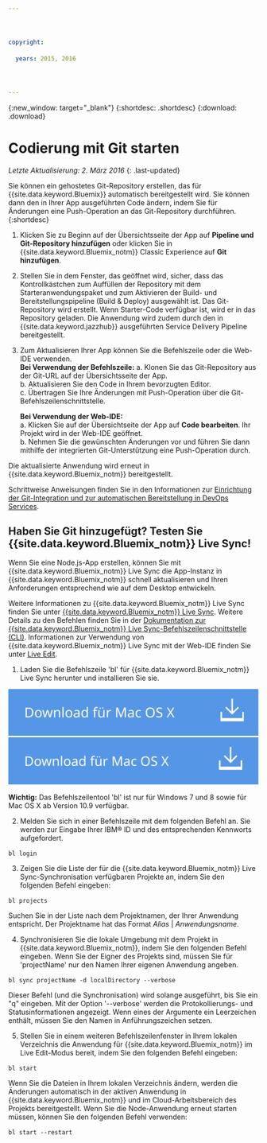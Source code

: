 ```yaml
---

 

copyright:

  years: 2015, 2016

 

---
```


{:new_window: target="_blank"}
{:shortdesc: .shortdesc}
{:download: .download}

# Codierung mit Git starten
*Letzte Aktualisierung: 2. März 2016*
{: .last-updated}  

Sie können ein gehostetes Git-Repository erstellen, das für {{site.data.keyword.Bluemix}} automatisch bereitgestellt wird. Sie können dann den in Ihrer App ausgeführten Code ändern, indem Sie für Änderungen eine Push-Operation an das Git-Repository durchführen. 
{:shortdesc}

1. Klicken Sie zu Beginn auf der Übersichtsseite der App auf **Pipeline und Git-Repository hinzufügen** oder klicken Sie in {{site.data.keyword.Bluemix_notm}} Classic Experience auf **Git hinzufügen**. 
2. Stellen Sie in dem Fenster, das geöffnet wird, sicher, dass das Kontrollkästchen zum Auffüllen der Repository mit dem Starteranwendungspaket und zum Aktivieren der Build- und Bereitstellungspipeline (Build & Deploy) ausgewählt ist. Das Git-Repository wird erstellt. Wenn Starter-Code verfügbar ist, wird er in das Repository geladen. Die Anwendung wird zudem durch den in {{site.data.keyword.jazzhub}} ausgeführten Service Delivery Pipeline bereitgestellt.  
3. Zum Aktualisieren Ihrer App können Sie die Befehlszeile oder die Web-IDE verwenden.  
   **Bei Verwendung der Befehlszeile:**
   a. Klonen Sie das Git-Repository aus der Git-URL auf der Übersichtsseite der App.  
   b. Aktualisieren Sie den Code in Ihrem bevorzugten Editor.  
   c. Übertragen Sie Ihre Änderungen mit Push-Operation über die Git-Befehlszeilenschnittstelle.  
	    
   **Bei Verwendung der Web-IDE:**  
   a. Klicken Sie auf der Übersichtseite der App auf **Code bearbeiten**. Ihr Projekt wird in der Web-IDE geöffnet.  
   b. Nehmen Sie die gewünschten Änderungen vor und führen Sie dann mithilfe der integrierten Git-Unterstützung eine Push-Operation durch.  
		
Die aktualisierte Anwendung wird erneut in {{site.data.keyword.Bluemix_notm}} bereitgestellt.  

Schrittweise Anweisungen finden Sie in den Informationen zur [Einrichtung der Git-Integration und zur automatischen Bereitstellung in DevOps Services](https://hub.jazz.net/tutorials/jazzeditor/#git_integration_and_autodeployment).  

## Haben Sie Git hinzugefügt? Testen Sie {{site.data.keyword.Bluemix_notm}} Live Sync!  

Wenn Sie eine Node.js-App erstellen, können Sie mit {{site.data.keyword.Bluemix_notm}} Live Sync die App-Instanz in {{site.data.keyword.Bluemix_notm}} schnell aktualisieren und Ihren Anforderungen entsprechend wie auf dem Desktop entwickeln.  

Weitere Informationen zu {{site.data.keyword.Bluemix_notm}} Live Sync finden Sie unter [{{site.data.keyword.Bluemix_notm}} Live Sync](../develop/bluemixlive.html). Weitere Details zu den Befehlen finden Sie in der [Dokumentation zur {{site.data.keyword.Bluemix_notm}} Live Sync-Befehlszeilenschnittstelle (CLI)](../cli/reference/bl/index.html). Informationen zur Verwendung von {{site.data.keyword.Bluemix_notm}} Live Sync mit der Web-IDE finden Sie unter [Live Edit](../develop/bluemixlive.html).  

1. Laden Sie die Befehlszeile 'bl' für {{site.data.keyword.Bluemix_notm}} Live Sync herunter und installieren Sie sie. 

<p>
<a class="xref" href="http://livesyncdownload.ng.bluemix.net/downloads/blive_setup.msi" target="_blank" title="(Wird in einer neuen Registerkarte oder in einem neuen Fenster geöffnet)"><img class="image" src="images/bl_gs_icons_windows_b.svg" alt="Schaltfläche zum Herunterladen der Windows-Befehlszeile 'bl'" /> </a>
<a class="xref" href="http://livesyncdownload.ng.bluemix.net/downloads/BluemixLive.pkg" target="_blank" title="(Wird in einer neuen Registerkarte oder in einem neuen Fenster geöffnet)"><img class="image" src="images/bl_gs_icons_mac-osx_b.svg" alt="Schaltfläche zum Herunterladen der Mac-Befehlszeile 'bl'" /> </a>
</p>

**Wichtig:** Das Befehlszeilentool 'bl' ist nur für Windows 7 und 8 sowie für Mac OS X ab Version 10.9 verfügbar. 

2. Melden Sie sich in einer Befehlszeile mit dem folgenden Befehl an. Sie werden zur Eingabe Ihrer IBM® ID und des entsprechenden Kennworts aufgefordert. 
```
bl login
```

3. Zeigen Sie die Liste der für die {{site.data.keyword.Bluemix_notm}} Live Sync-Synchronisation verfügbaren Projekte an, indem Sie den folgenden Befehl eingeben: 
```
bl projects
```
Suchen Sie in der Liste nach dem Projektnamen, der Ihrer Anwendung entspricht. Der Projektname hat das Format *Alias* | *Anwendungsname*. 

4. Synchronisieren Sie die lokale Umgebung mit dem Projekt in {{site.data.keyword.Bluemix_notm}}, indem Sie den folgenden Befehl eingeben. Wenn Sie der Eigner des Projekts sind, müssen Sie für 'projectName' nur den Namen Ihrer eigenen Anwendung angeben. 
<!--- this command needs italicized parameters projectName localDirectory and yellow on 'local' -->
```
bl sync projectName -d localDirectory --verbose
```
Dieser Befehl (und die Synchronisation) wird solange ausgeführt, bis Sie ein "q" eingeben. Mit der Option '--verbose' werden die Protokollierungs- und Statusinformationen angezeigt. Wenn eines der Argumente ein Leerzeichen enthält, müssen Sie den Namen in Anführungszeichen setzen. 

5. Stellen Sie in einem weiteren Befehlszeilenfenster in Ihrem lokalen Verzeichnis die Anwendung für {{site.data.keyword.Bluemix_notm}} im Live Edit-Modus bereit, indem Sie den folgenden Befehl eingeben:
```
bl start
```  

Wenn Sie die Dateien in Ihrem lokalen Verzeichnis ändern, werden die Änderungen automatisch in der aktiven Anwendung in {{site.data.keyword.Bluemix_notm}} und im Cloud-Arbeitsbereich des Projekts bereitgestellt. Wenn Sie die Node-Anwendung erneut starten müssen, können Sie den folgenden Befehl verwenden:
```
bl start --restart 
```

